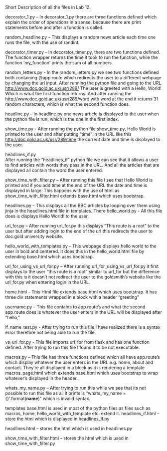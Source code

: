 Short Description of all the files in Lab 12. 


decorator_1.py – 
In decorator_1.py there are three functions defined which explain the order of operations in a sense, because there are print statements before and after a function is called. 

random_headline.py – 
This displays a random news article each time one runs the file, with the use of randint. 

decorator_timer.py – 
In decorator_timer.py, there are two functions defined. The function wrapper returns the time it took to run the function, while the function ‘my_function’ prints the sum of all numbers. 

random_letters.py - 
In the random_letters.py we see two functions defined both containing @app.route which redirects the user to a different webpage by changing the url input. After running the python file and going to the URL http://www.doc.gold.ac.uk/usr/289/ The user is greeted with a Hello, World! Which is what the first function returns. And after running the  http://www.doc.gold.ac.uk/usr/289/word with word at the end it returns 31 random characters, which is what the second function does.

headline.py – 
In headline.py one news article is displayed to the user when the python file is run, which is the one in the first index. 

show_time.py - 
After running the python file show_time.py, Hello World is printed to the user and after putting “time” in the URL like this http://doc.gold.ac.uk/usr/289/time the current date and time is displayed to the user. 

headlines_if.py  
After running the “headlines_if” python file we can see that it allows a user to find articles with words they pass in the URL. And all the articles that are displayed all contain the word the user entered.  

show_time_with_filter.py –
After running this file I see that Hello World is printed and if you add time at the end of the URL the date and time is displayed in large. This happens with the use of html as show_time_with_filter.html extends base.html which uses bootstrap. 

headlines.py –
This displays all the BBC articles by looping over them using jinja in the headlines.html file in templates. There 
hello_world.py  - 
All this file does is displays Hello World! to the user.


url_for.py –
After running url_for.py this displays “This route is a root” to the user but after adding login to the end of the url this redirects the user to doc.gold university website. 

hello_world_with_templates.py – 
This webpage displays hello world to the user in bold and centered. It does this in the hello_world.html file by extending base.html which uses bootstrap. 

url_for_using_vs_url_for.py – 
After running url_for_using_vs_url_for.py it first displays to the user “this route is a root” similar to url_for but the difference with this is it doesn’t not redirect the user to the goldsmith’s website like the url_for.py when entering login in the URL.

home.html – 
This Html file extends base.html which uses bootstrap. It has three div statements wrapped in a block with a header “greeting”

username.py – 
This file contains to app.route’s and what the second app.route does is whatever the user enters in the URL will be displayed after “hello,”

if_name_test.py - 
After trying to run this file I have realized there is a syntax error therefore not being able to run the file. 

vs_url_for.py - 
This file imports url_for from flask and has one function defined. After trying to run this file I found it to be not executable. 

macros.py – 
This file has three functions defined which all have app.route’s which display whatever the user enters in the URL e.g. home, about and contact. They’re all displayed in a block as it is rendering a template macros_page.html which extends base.html which uses bootstrap to wrap whatever’s displayed in the header.
                      
whats_my_name.py – 
After trying to run this while we see that its not possible to run this file as all it prints is “whats_my_name = {}'.format(__name__)” which is invalid syntax.

templates
base.html is used in most of the python files as files such as macros, home, hello_world_with_template etc. extend it. 
headlines_if.html – store the html which is displayed in headlines_if.py 

headlines.html – stores the html which is used in headlines.py

show_time_with_filter.html – stores the html which is used in show_time_with_filter.py

